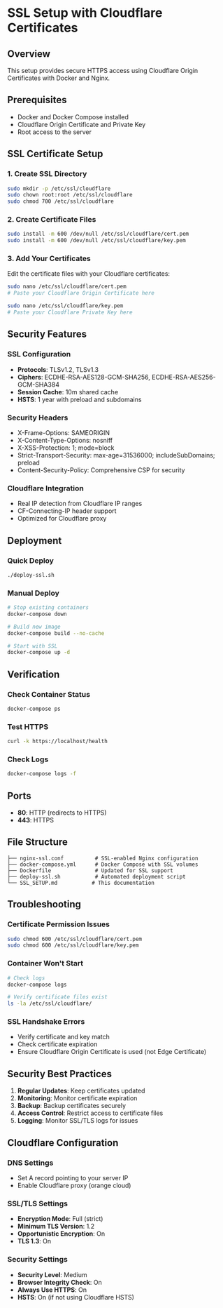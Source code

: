 # SSL Setup with Cloudflare Certificates

## Overview
This setup provides secure HTTPS access using Cloudflare Origin Certificates with Docker and Nginx.

## Prerequisites
- Docker and Docker Compose installed
- Cloudflare Origin Certificate and Private Key
- Root access to the server

## SSL Certificate Setup

### 1. Create SSL Directory
```bash
sudo mkdir -p /etc/ssl/cloudflare
sudo chown root:root /etc/ssl/cloudflare
sudo chmod 700 /etc/ssl/cloudflare
```

### 2. Create Certificate Files
```bash
sudo install -m 600 /dev/null /etc/ssl/cloudflare/cert.pem
sudo install -m 600 /dev/null /etc/ssl/cloudflare/key.pem
```

### 3. Add Your Certificates
Edit the certificate files with your Cloudflare certificates:

```bash
sudo nano /etc/ssl/cloudflare/cert.pem
# Paste your Cloudflare Origin Certificate here

sudo nano /etc/ssl/cloudflare/key.pem
# Paste your Cloudflare Private Key here
```

## Security Features

### SSL Configuration
- **Protocols**: TLSv1.2, TLSv1.3
- **Ciphers**: ECDHE-RSA-AES128-GCM-SHA256, ECDHE-RSA-AES256-GCM-SHA384
- **Session Cache**: 10m shared cache
- **HSTS**: 1 year with preload and subdomains

### Security Headers
- X-Frame-Options: SAMEORIGIN
- X-Content-Type-Options: nosniff
- X-XSS-Protection: 1; mode=block
- Strict-Transport-Security: max-age=31536000; includeSubDomains; preload
- Content-Security-Policy: Comprehensive CSP for security

### Cloudflare Integration
- Real IP detection from Cloudflare IP ranges
- CF-Connecting-IP header support
- Optimized for Cloudflare proxy

## Deployment

### Quick Deploy
```bash
./deploy-ssl.sh
```

### Manual Deploy
```bash
# Stop existing containers
docker-compose down

# Build new image
docker-compose build --no-cache

# Start with SSL
docker-compose up -d
```

## Verification

### Check Container Status
```bash
docker-compose ps
```

### Test HTTPS
```bash
curl -k https://localhost/health
```

### Check Logs
```bash
docker-compose logs -f
```

## Ports
- **80**: HTTP (redirects to HTTPS)
- **443**: HTTPS

## File Structure
```
├── nginx-ssl.conf          # SSL-enabled Nginx configuration
├── docker-compose.yml      # Docker Compose with SSL volumes
├── Dockerfile              # Updated for SSL support
├── deploy-ssl.sh           # Automated deployment script
└── SSL_SETUP.md           # This documentation
```

## Troubleshooting

### Certificate Permission Issues
```bash
sudo chmod 600 /etc/ssl/cloudflare/cert.pem
sudo chmod 600 /etc/ssl/cloudflare/key.pem
```

### Container Won't Start
```bash
# Check logs
docker-compose logs

# Verify certificate files exist
ls -la /etc/ssl/cloudflare/
```

### SSL Handshake Errors
- Verify certificate and key match
- Check certificate expiration
- Ensure Cloudflare Origin Certificate is used (not Edge Certificate)

## Security Best Practices

1. **Regular Updates**: Keep certificates updated
2. **Monitoring**: Monitor certificate expiration
3. **Backup**: Backup certificates securely
4. **Access Control**: Restrict access to certificate files
5. **Logging**: Monitor SSL/TLS logs for issues

## Cloudflare Configuration

### DNS Settings
- Set A record pointing to your server IP
- Enable Cloudflare proxy (orange cloud)

### SSL/TLS Settings
- **Encryption Mode**: Full (strict)
- **Minimum TLS Version**: 1.2
- **Opportunistic Encryption**: On
- **TLS 1.3**: On

### Security Settings
- **Security Level**: Medium
- **Browser Integrity Check**: On
- **Always Use HTTPS**: On
- **HSTS**: On (if not using Cloudflare HSTS) 
